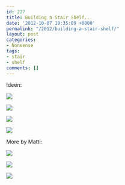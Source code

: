 ```yaml
---
id: 227
title: Building a Stair Shelf...
date: '2012-10-07 19:35:09 +0000'
permalink: "/2012/building-a-stair-shelf/"
layout: post
categories:
- Nonsense
tags:
- stair
- shelf
comments: []
---
```

Ideen:

[![](http://farm4.staticflickr.com/3227/2671828816_2fcabaf8ee.jpg)](http://www.flickr.com/photos/jillianisaphotographer/2671828816/in/photostream/)

[![](http://www.artrss.net/wp-content/uploads/2010/03/under-stair-shelf-storage-solutions-550x412.jpg)](http://www.artrss.net/under-stairs-smart-storage-solutions/)

[![](http://www.uberlin.co.uk/wp-content/uploads/2010/12/41.jpg)](http://www.uberlin.co.uk/love-loft/)

[![](http://media.dwell.com/images/645*833/Ludeman-100k-house-bike-storage-staircase.jpg)](http://adoseofsimple.wordpress.com/2012/09/14/bicycle-cradle/)

More by Matti:

![](http://w5ran.com/wp-content/uploads/2011/04/bookcase-stairs-800x535.jpg)

![](http://www.iongroup.com/blog/wp-content/uploads/stair-storage.jpg)

![](http://yurtinfo.org/images/yurtkids_5.jpg)